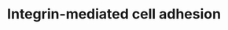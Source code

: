 ---
annotations:
- type: Pathway Ontology
  value: integrin mediated signaling pathway
authors:
- 169.230.77.174
- MaintBot
- Thomas
- Ddigles
- AlexanderPico
- Mkutmon
- DeSl
- Eweitz
description: 'Integrins are receptors that mediate attachment between a cell and the
  tissues surrounding it, which may be other cells or the extracellular matrix (ECM).
  They also play a role in cell signaling and thereby define cellular shape, mobility,
  and regulate the cell cycle.  Source: [[wikipedia:Integrins|Wikipedia]]'
last-edited: 2021-05-11
organisms:
- Mus musculus
redirect_from:
- /index.php/Pathway:WP6
- /instance/WP6
schema-jsonld:
- '@context': https://schema.org/
  '@id': https://wikipathways.github.io/pathways/WP6.html
  '@type': Dataset
  creator:
    '@type': Organization
    name: WikiPathways
  description: 'Integrins are receptors that mediate attachment between a cell and
    the tissues surrounding it, which may be other cells or the extracellular matrix
    (ECM). They also play a role in cell signaling and thereby define cellular shape,
    mobility, and regulate the cell cycle.  Source: [[wikipedia:Integrins|Wikipedia]]'
  keywords:
  - Sepp1
  - Vav3
  - Mapk10
  - Src
  - Itgb1
  - Itgb2
  - Akt1
  - Ptk2
  - Vcl
  - Capn1
  - Capn7
  - Tns1
  - Shc3
  - Itga4
  - Vasp
  - Pak1
  - Itgal
  - Cav1
  - Mapk6
  - Shc1
  - Capn2
  - Itgax
  - MYO-P
  - Map2k3
  - Pxn
  - Map2k5
  - Rap1b
  - Rho
  - Itga5
  - Itga3
  - Sorbs1
  - Itgad
  - Rapgef1
  - Itga2b
  - Akt2
  - Mapk7
  - Itga9
  - Itgb7
  - Itgae
  - Mapk1
  - Itga10
  - Itgb6
  - Tln1
  - Pak4
  - Itgb5
  - Sos1
  - Pak3
  - Itga1
  - Cav3
  - Itga2
  - Mapk12
  - Myo
  - Capn11
  - Raf1
  - Capns1
  - Map2k2
  - Akt3
  - Bcar1
  - Mylk2
  - Itgav
  - Pak2
  - Pak6
  - Itga8
  - Ilk
  - Rock1
  - Actn1
  - Dock1
  - Cdc42
  - Map2k6
  - Capn3
  - Pik3r2
  - Itgb8
  - Capn10
  - Cav2
  - p110
  - Rap1a
  - Git2
  - Fyn
  - Itgam
  - Rac2
  - Itga6
  - PI5K
  - Capn9
  - Araf
  - Csk
  - Map2k1
  - Rac3
  - Arhgef7
  - Rac1
  - Itga11
  - Itga7
  - Mapk4
  - Itgb4
  - Capn6
  - Braf
  - Vav2
  - Zyx
  - Capn5
  - Itgb3
  - Grb2
  - Pdpk1
  - Crk
  - Rock2
  - Hras1
  license: CC0
  name: Integrin-mediated cell adhesion
seo: CreativeWork
title: Integrin-mediated cell adhesion
wpid: WP6
---
